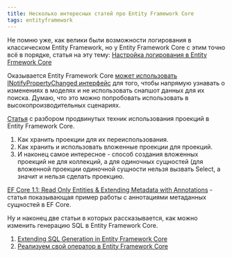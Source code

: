 ```yaml
---
title: Несколько интересных статей про Entity Framework Core
tags: entityframework
---
```


Не помню уже, как велики были возможности логирования в классическом Entity Framework, но у Entity Framework Core с этим точно всё в порядке, статья на эту тему: [Настройка логирования в Entity Frmework Core](https://msdn.microsoft.com/magazine/mt830355)

Оказывается Entity Framework Core [может использовать INotifyPropertyChanged интерфейс](https://blog.oneunicorn.com/2016/11/16/notification-entities-in-ef-core-1-1/) для того, чтобы напрямую узнавать о изменениях в моделях и не использовать снапшот данных для их поиска. Думаю, что это можно попробовать использовать в высокопроизводительных сценариях.

[Статья](https://benjii.me/2018/01/expression-projection-magic-entity-framework-core/) с разбором продвинутых техник использования проекций в Entity Framework Core.
1. Как хранить проекции для их переиспользования.
2. Как хранить и использовать вложенные проекции для проекций.
3. И наконец самое интересное - способ создания вложенных проекций не для коллекций, а для одиночных сущностей (для вложенной проекции одиночной сущности нельзя вызвать Select, а значит и нельзя сделать проекцию.

[EF Core 1.1: Read Only Entities & Extending Metadata with Annotations](https://romiller.com/2017/02/14/ef-core-1-1-read-only-entities-extending-metadata-with-annotations/) - статья показывающая пример работы с аннотациями метаданных сущностей в EF Core.

Ну и наконец две статьи в которых рассказывается, как можно изменить генерацию SQL в Entity Framework Core.

1. [Extending SQL Generation in Entity Framework Core](https://www.chasingdevops.com/sql-generation-ef-core/)
2. [Реализуем свой оператор в Entity Framework Core](https://habr.com/ru/post/351556/)
